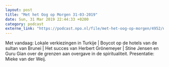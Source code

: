 ```yaml
---
layout: post
title: "Met het Oog op Morgen 31-03-2019"
date: Sun, 31 Mar 2019 22:44:33 +0200
category: podcast
externe_link: "https://podcast.npo.nl/file/met-het-oog-op-morgen/4952/nporadio1_met-het-oog-op-morgen_20190331_met-het-oog-op-morgen-31-03-2019_49FG82.mp3"
---
```


Met vandaag: Lokale verkiezingen in Turkije | Boycot op de hotels van de sultan van Brunei | Het succes van Herbert Grönemeyer | Stine Jensen en Guru Gian over de grenzen aan overgave in de spiritualiteit. Presentatie: Mieke van der Weij.
